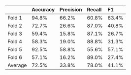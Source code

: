 |         | Accuracy   | Precision   | Recall   | F1    |
|:--------|:-----------|:------------|:---------|:------|
| Fold 1  | 94.8%      | 66.2%       | 60.8%    | 63.4% |
| Fold 2  | 72.7%      | 26.6%       | 87.0%    | 40.8% |
| Fold 3  | 59.4%      | 15.8%       | 87.1%    | 26.7% |
| Fold 4  | 58.3%      | 19.0%       | 88.8%    | 31.3% |
| Fold 5  | 92.5%      | 58.8%       | 55.6%    | 57.1% |
| Fold 6  | 57.1%      | 16.2%       | 89.0%    | 27.4% |
| Average | 72.5%      | 33.8%       | 78.0%    | 41.1% |